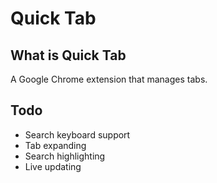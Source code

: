 Quick Tab
==========

What is Quick Tab
------------------

A Google Chrome extension that manages tabs.

Todo
-----

* Search keyboard support
* Tab expanding
* Search highlighting
* Live updating